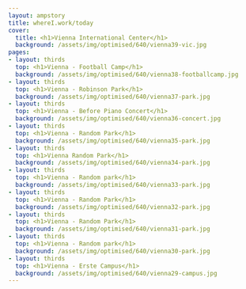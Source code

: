 ```yaml
---
layout: ampstory
title: whereI.work/today
cover:
  title: <h1>Vienna International Center</h1>
  background: /assets/img/optimised/640/vienna39-vic.jpg
pages: 
- layout: thirds
  top: <h1>Vienna - Football Camp</h1>
  background: /assets/img/optimised/640/vienna38-footballcamp.jpg
- layout: thirds
  top: <h1>Vienna - Robinson Park</h1>
  background: /assets/img/optimised/640/vienna37-park.jpg
- layout: thirds
  top: <h1>Vienna - Before Piano Concert</h1>
  background: /assets/img/optimised/640/vienna36-concert.jpg
- layout: thirds
  top: <h1>Vienna - Random Park</h1>
  background: /assets/img/optimised/640/vienna35-park.jpg
- layout: thirds
  top: <h1>Vienna Random Park</h1>
  background: /assets/img/optimised/640/vienna34-park.jpg
- layout: thirds
  top: <h1>Vienna - Random park</h1>
  background: /assets/img/optimised/640/vienna33-park.jpg
- layout: thirds
  top: <h1>Vienna - Random Park</h1>
  background: /assets/img/optimised/640/vienna32-park.jpg
- layout: thirds
  top: <h1>Vienna - Random Park</h1>
  background: /assets/img/optimised/640/vienna31-park.jpg
- layout: thirds
  top: <h1>Vienna - Random park</h1>
  background: /assets/img/optimised/640/vienna30-park.jpg
- layout: thirds
  top: <h1>Vienna - Erste Campus</h1>
  background: /assets/img/optimised/640/vienna29-campus.jpg
---
```

